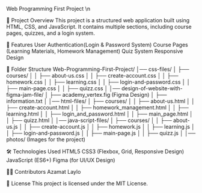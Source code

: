 Web Programming First Project \n

📌 Project Overview
This project is a structured web application built using HTML, CSS, and JavaScript. It contains multiple sections, including course pages, quizzes, and a login system.

🚀 Features
User Authentication(Login & Password System)
Course Pages (Learning Materials, Homework Management)
Quiz System
Responsive Design

 📂 Folder Structure
Web-Programming-First-Project/
│── css-files/
│   ├── courses/
│   │   ├── about-us.css
│   │   ├── create-account.css
│   │   ├── homework.css
│   │   ├── learning.css
│   │   ├── login-and-password.css
│   │   ├── main-page.css
│   │   ├── quizz.css
│
│── design-of-website-with-figma-jam-file/
│   ├── academy_vertex.fig (Figma Design)
│   ├── information.txt
│
│── html-files/
│   ├── courses/
│   │   ├── about-us.html
│   │   ├── create-account.html
│   │   ├── homework_management.html
│   │   ├── learning.html
│   │   ├── login_and_password.html
│   │   ├── main_page.html
│   │   ├── quizz.html
│
│── java-script-files/
│   ├── courses/
│   │   ├── about-us.js
│   │   ├── create-account.js
│   │   ├── homework.js
│   │   ├── learning.js
│   │   ├── login-and-password.js
│   │   ├── main-page.js
│   │   ├── quizz.js
│
│── photos/ (Images for the project)

🛠 Technologies Used
HTML5
CSS3 (Flexbox, Grid, Responsive Design)
JavaScript (ES6+)
Figma (for UI/UX Design)

👨‍💻 Contributors
Azamat
Laylo

📄 License
This project is licensed under the MIT License.
